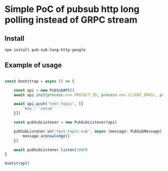# Simple PoC of pubsub http long polling instead of GRPC stream


## Install

```
npm install pub-sub-long-http-google
```

## Example of usage

```typescript

const bootstrap = async () => {

    const api = new PubSubAPI()
    await api.init(process.env.PROJECT_ID, process.env.CLIENT_EMAIL, process.env.PRIVATE_KEY)

    await api.push('test-topic', [{
        'key': 'value'
    }])

    const pubSubListener = new PubSubListener(api)

    pubSubListener.on('test-topic-sub', async (message: PubSubMessage): Promise<void> => {
        message.acknowledge()
    })

    await pubSubListener.listen(1000)
}

bootstrap()

```
